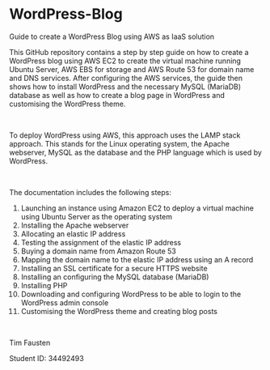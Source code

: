 # WordPress-Blog
Guide to create a WordPress Blog using AWS as IaaS solution

This GitHub repository contains a step by step guide on how to create a WordPress blog using AWS EC2 to create the virtual machine running Ubuntu Server, AWS EBS for storage and AWS Route 53 for domain name and DNS services. After configuring the AWS services, the guide then shows how to install WordPress and the necessary MySQL (MariaDB) database as well as how to create a blog page in WordPress and customising the WordPress theme.

</br>

To deploy WordPress using AWS, this approach uses the LAMP stack approach. This stands for the Linux operating system, the Apache webserver, MySQL as the database and the PHP language which is used by WordPress.

</br>

The documentation includes the following steps:

1. Launching an instance using Amazon EC2 to deploy a virtual machine using Ubuntu Server as the operating system
2. Installing the Apache webserver
3. Allocating an elastic IP address
4. Testing the assignment of the elastic IP address
5. Buying a domain name from Amazon Route 53
6. Mapping the domain name to the elastic IP address using an A record
7. Installing an SSL certificate for a secure HTTPS website
8. Installing an configuring the MySQL database (MariaDB)
9. Installing PHP
10. Downloading and configuring WordPress to be able to login to the WordPress admin console
11. Customising the WordPress theme and creating blog posts

</br>

Tim Fausten

Student ID: 34492493